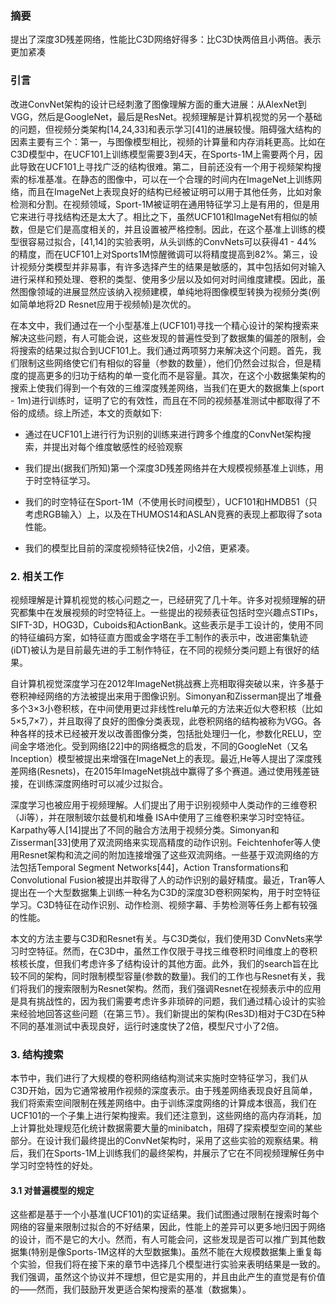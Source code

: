 ### 摘要

 提出了深度3D残差网络，性能比C3D网络好得多：比C3D快两倍且小两倍。表示更加紧凑

### 引言

改进ConvNet架构的设计已经刺激了图像理解方面的重大进展：从AlexNet到VGG，然后是GoogleNet，最后是ResNet。视频理解是计算机视觉的另一个基础的问题，但视频分类架构[14,24,33]和表示学习[41]的进展较慢。阻碍强大结构的因素主要有三个：第一，与图像模型相比，视频的计算量和内存消耗更高。比如在C3D模型中，在UCF101上训练模型需要3到4天，在Sports-1M上需要两个月，因此导致在UCF101上寻找广泛的结构很难。第二，目前还没有一个用于视频架构搜索的标准基准。在静态的图像中，可以在一个合理的时间内在ImageNet上训练网络，而且在ImageNet上表现良好的结构已经被证明可以用于其他任务，比如对象检测和分割。在视频领域，Sport-1M被证明在通用特征学习上是有用的，但是用它来进行寻找结构还是太大了。相比之下，虽然UCF101和ImageNet有相似的帧数，但是它们是高度相关的，并且设置被严格控制。因此，在这个基准上训练的模型很容易过拟合，[41,14]的实验表明，从头训练的ConvNets可以获得41 - 44%的精度，而在UCF101上对Sports1M惊醒微调可以将精度提高到82%。第三，设计视频分类模型并非易事，有许多选择产生的结果是敏感的，其中包括如何对输入进行采样和预处理、卷积的类型、使用多少层以及如何对时间维度建模。因此，虽然图像领域的进展显然应该纳入视频建模，单纯地将图像模型转换为视频分类(例如简单地将2D Resnet应用于视频帧)是次优的。

在本文中，我们通过在一个小型基准上(UCF101)寻找一个精心设计的架构搜索来解决这些问题，有人可能会说，这些发现的普遍性受到了数据集的偏差的限制，会将搜索的结果过拟合到UCF101上。我们通过两项努力来解决这个问题。首先，我们限制这些网络使它们有相似的容量（参数的数量），他们仍然会过拟合，但是精度的提高更多的归功于结构的单一变化而不是容量。其次，在这个小数据集架构的搜索上使我们得到一个有效的三维深度残差网络，当我们在更大的数据集上(sport - 1m)进行训练时，证明了它的有效性，而且在不同的视频基准测试中都取得了不俗的成绩。综上所述，本文的贡献如下:

- 通过在UCF101上进行行为识别的训练来进行跨多个维度的ConvNet架构搜索，并提出对每个维度敏感性的经验观察

- 我们提出(据我们所知)第一个深度3D残差网络并在大规模视频基准上训练，用于时空特征学习。
- 我们的时空特征在Sport-1M（不使用长时间模型），UCF101和HMDB51（只考虑RGB输入）上，以及在THUMOS14和ASLAN竞赛的表现上都取得了sota性能。
- 我们的模型比目前的深度视频特征快2倍，小2倍，更紧凑。

### 2. 相关工作

视频理解是计算机视觉的核心问题之一，已经研究了几十年。许多对视频理解的研究都集中在发展视频的时空特征上。一些提出的视频表征包括时空兴趣点STIPs，SIFT-3D，HOG3D，Cuboids和ActionBank。这些表示是手工设计的，使用不同的特征编码方案，如特征直方图或金字塔在手工制作的表示中，改进密集轨迹(iDT)被认为是目前最先进的手工制作特征，在不同的视频分类问题上有很好的结果。

自计算机视觉深度学习在2012年ImageNet挑战赛上亮相取得突破以来，许多基于卷积神经网络的方法被提出来用于图像识别。Simonyan和Zisserman提出了堆叠多个3×3小卷积核，在中间使用更过非线性relu单元的方法来近似大卷积核（比如5$\times$5,7$\times$7），并且取得了良好的图像分类表现，此卷积网络的结构被称为VGG。各种各样的技术已经被开发以改善图像分类，包括批处理归一化，参数化RELU，空间金字塔池化。受到网络[22]中的网络概念的启发，不同的GoogleNet（又名Inception）模型被提出来增强在ImageNet上的表现。最近,He等人提出了深度残差网络(Resnets)，在2015年ImageNet挑战中赢得了多个赛道。通过使用残差链接，在训练深度网络时可以减少过拟合。

深度学习也被应用于视频理解。人们提出了用于识别视频中人类动作的三维卷积（Ji等），并在限制玻尔兹曼机和堆叠 ISA中使用了三维卷积来学习时空特征。Karpathy等人[14]提出了不同的融合方法用于视频分类。Simonyan和Zisserman[33]使用了双流网络来实现高精度的动作识别。Feichtenhofer等人使用Resnet架构和流之间的附加连接增强了这些双流网络。一些基于双流网络的方法包括Temporal Segment Networks[44]，Action Transformations和 Convolutional Fusion被提出并取得了人的动作识别的最好精度。最近，Tran等人提出在一个大型数据集上训练一种名为C3D的深度3D卷积网架构，用于时空特征学习。C3D特征在动作识别、动作检测、视频字幕、手势检测等任务上都有较强的性能。

本文的方法主要与C3D和Resnet有关。与C3D类似，我们使用3D ConvNets来学习时空特征。然而，在C3D中，虽然工作仅限于寻找三维卷积时间维度上的卷积核核长度，但我们考虑许多了结构设计的其他方面。此外，我们的search旨在比较不同的架构，同时限制模型容量(参数的数量)。我们的工作也与Resnet有关，我们将我们的搜索限制为Resnet架构。然而，我们强调Resnet在视频表示中的应用是具有挑战性的，因为我们需要考虑许多非琐碎的问题，我们通过精心设计的实验来经验地回答这些问题（在第三节）。我们新提出的架构(Res3D)相对于C3D在5种不同的基准测试中表现良好，运行时速度快了2倍，模型尺寸小了2倍。

### 3. 结构搜索

本节中，我们进行了大规模的卷积网络结构测试来实施时空特征学习，我们从C3D开始，因为它通常被用作视频的深度表示。由于残差网络表现良好且简单，我们将索索空间限制在残差网络中。由于训练深度网络的计算成本很高，我们在UCF101的一个子集上进行架构搜索。我们还注意到，这些网络的高内存消耗，加上计算批处理规范化统计数据需要大量的minibatch，阻碍了探索模型空间的某些部分。在设计我们最终提出的ConvNet架构时，采用了这些实验的观察结果。稍后，我们在Sports-1M上训练我们的最终架构，并展示了它在不同视频理解任务中学习时空特性的好处。

#### 3.1 对普遍模型的规定

这些都是基于一个小基准(UCF101)的实证结果。我们试图通过限制在搜索时每个网络的容量来限制过拟合的不好结果，因此，性能上的差异可以更多地归因于网络的设计，而不是它的大小。然而，有人可能会问，这些发现是否可以推广到其他数据集(特别是像Sports-1M这样的大型数据集)。虽然不能在大规模数据集上重复每个实验，但我们将在接下来的章节中选择几个模型进行实验来表明结果是一致的。我们强调，虽然这个协议并不理想，但它是实用的，并且由此产生的直觉是有价值的——然而，我们鼓励开发更适合架构搜索的基准（数据集）。

